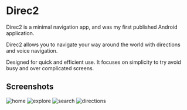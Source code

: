 # Direc2
Direc2 is a minimal navigation app, and was my first published Android application.

Direc2 allows you to navigate your way around the world with directions and voice navigation.

Designed for quick and efficient use. It focuses on simplicity to try avoid busy and over complicated screens.

## Screenshots
![home](https://user-images.githubusercontent.com/54554532/204108627-a27caf5b-02d4-4cc3-8a10-35ebac359558.png)
![explore](https://user-images.githubusercontent.com/54554532/204108626-2faeb977-2321-4d42-937b-5764a5fe2ef3.png)
![search](https://user-images.githubusercontent.com/54554532/204108628-b1ed6617-5ac1-47d0-83c2-4642cdf73d0b.png)
![directions](https://user-images.githubusercontent.com/54554532/204108624-0b229fec-ff53-4a85-8e0d-55e7b2aad7fa.png)
